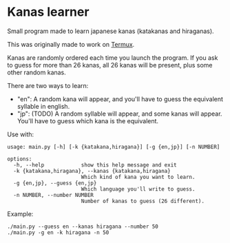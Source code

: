 # Kanas learner

Small program made to learn japanese kanas (katakanas and hiraganas).

This was originally made to work on [Termux](https://termux.dev/en/).

Kanas are randomly ordered each time you launch the program. If you ask to guess for more than 26 kanas, all 26 kanas will be present, plus some other random kanas.

There are two ways to learn:
  - "en": A random kana will appear, and you'll have to guess the equivalent syllable in english.
  - "jp": (TODO) A random syllable will appear, and some kanas will appear. You'll have to guess which kana is the equivalent.

Use with:

```
usage: main.py [-h] [-k {katakana,hiragana}] [-g {en,jp}] [-n NUMBER]

options:
  -h, --help            show this help message and exit
  -k {katakana,hiragana}, --kanas {katakana,hiragana}
                        Which kind of kana you want to learn.
  -g {en,jp}, --guess {en,jp}
                        Which language you'll write to guess.
  -n NUMBER, --number NUMBER
                        Number of kanas to guess (26 different).
```

Example:

```
./main.py --guess en --kanas hiragana --number 50
./main.py -g en -k hiragana -n 50
```

